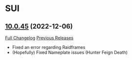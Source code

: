 # SUI

## [10.0.45](https://github.com/cleanlock/SUI/tree/10.0.45) (2022-12-06)
[Full Changelog](https://github.com/cleanlock/SUI/compare/10.0.44...10.0.45) [Previous Releases](https://github.com/cleanlock/SUI/releases)

- Fixed an error regarding Raidframes  
- (Hopefully) Fixed Nameplate issues (Hunter Feign Death)  

